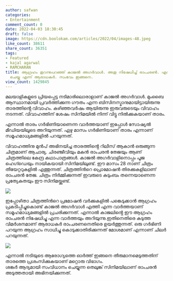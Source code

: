 ```yaml
---
author: safwan
categories:
- Entertainment
comment_count: 0
date: 2022-04-03 18:30:45
draft: false
image: https://cdn.boolokam.com/articles/2022/04/images-48.jpeg
like_count: 38611
share_count: 36351
tags:
- Featured
- kajal agarwal
- RAMCHARAN
title: ആഗ്രഹം തുറന്നുപറഞ്ഞ് കാജൽ അഗർവാൾ. അതു നിഷേധിച്ച് രാംചരൺ. എന്തിന് അദ്ദേഹം അങ്ങനെ
  ചെയ്തു എന്ന് ആരാധകർ. സംഭവം ഇങ്ങനെ.
view_count: 1429845
---
```


മലയാളികളുടെ പ്രിയപ്പെട്ട നടിമാരിലൊരാളാണ് കാജൽ അഗർവാൾ. മുംബൈ ആസ്ഥാനമായി പ്രവർത്തിക്കുന്ന ഗൗതം എന്ന ബിസിനസ്മാനുമായിട്ടായിരുന്നു താരത്തിൻ്റെ വിവാഹം. കഴിഞ്ഞവർഷം ആയിരുന്നു ഇരുവരുടെയും വിവാഹം നടന്നത്. വിവാഹത്തിന് ശേഷം സിനിമയിൽ നിന്ന് വിട്ടു നിൽക്കുകയാണ് താരം.

എന്നാൽ താരം ഗർഭിണിയാണെന്ന വാർത്തയാണ് ഇപ്പോൾ സോഷ്യൽ മീഡിയയിലൂടെ അറിയുന്നത്. ഏഴു മാസം ഗർഭിണിയാണ് താരം എന്നാണ് സമൂഹമാധ്യമങ്ങളിൽ പറയുന്നത്.

  
വിവാഹത്തിനു മുൻപ് അഭിനയിച്ച താരത്തിൻ്റെ റിലീസ് ആകാൻ ഒരുങ്ങുന്ന ചിത്രമാണ് ആചാര്യ. ചിരഞ്ജീവിയും മകൻ രാംചരൻ തേജയും ആണ് ചിത്രത്തിലെ കേന്ദ്ര കഥാപാത്രങ്ങൾ. കാജൽ അഗർവാളിനൊപ്പം പൂജ ഹെഗ്ഡെയും നായികയായി സിനിമയിലുണ്ട്. ഈ മാസം 28 നാണ് ചിത്രം തീയേറ്ററുകളിൽ എത്തുന്നത്. ചിത്രത്തിൻറെ പ്രൊമോഷൻ തിരക്കുകളിലാണ് രാംചരൻ തേജ. ചിത്രം നിർമ്മിക്കുന്നത് ഇവരുടെ കുടുംബം തന്നെയാണെന്ന പ്രത്യേകതയും ഈ സിനിമയ്ക്കുണ്ട്.

![](https://cdn.boolokam.com/articles/2022/04/images-48.jpeg)

ഇപ്പോഴിതാ ചിത്രത്തിൻറെ പ്രമോഷൻ വർക്കുകളിൽ പങ്കെടുക്കാൻ ആഗ്രഹം പ്രകടിപ്പിച്ചുകൊണ്ട് കാജൽ അഗർവാൾ എത്തി എന്ന വാർത്തയാണ് സമൂഹമാധ്യമങ്ങളിൽ പ്രചരിക്കുന്നത്. എന്നാൽ കാജലിൻ്റെ ഈ ആഗ്രഹം രാംചരൻ നിഷേധിച്ചു എന്ന വാർത്തയും അറിയുന്നു.ഇതിനെതിരെ കടുത്ത വിമർശനമാണ് ആരാധകർ രാംചരണനെതിരെ ഉയർത്തുന്നത്. ഒരു ഗർഭിണി പറയുന്ന ആഗ്രഹം സാധിച്ചു കൊടുക്കാതിരിക്കുന്നത് മോശമാണ് എന്നാണ് ചിലർ പറയുന്നത്.

![](https://cdn.boolokam.com/articles/2022/04/images-49.jpeg)

എന്നാൽ നടിയുടെ ആരോഗ്യത്തെ ഓർത്ത് ഇങ്ങനെ തീരുമാനമെടുത്തതിന് താരത്തെ പ്രശംസിക്കുകയാണ് മറ്റൊരു വിഭാഗം.  
ശങ്കർ ആദ്യമായി സംവിധാനം ചെയ്യുന്ന തെലുങ്ക് സിനിമയിലാണ് രാംചരൻ അടുത്തതായി അഭിനയിക്കുന്നത്.